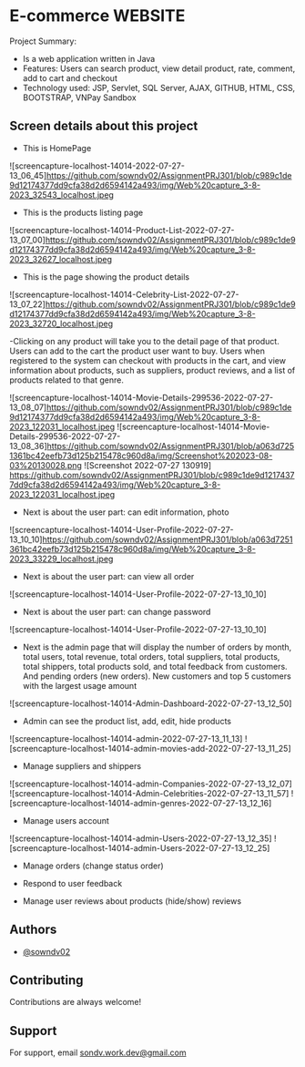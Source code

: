
# E-commerce WEBSITE

Project Summary:

- Is a web application written in Java
- Features: Users can search product, view detail product, rate, comment, add to cart and checkout
- Technology used: JSP, Servlet, SQL Server, AJAX, GITHUB, HTML, CSS, BOOTSTRAP, VNPay Sandbox

## Screen details about this project

- This is HomePage

![screencapture-localhost-14014-2022-07-27-13_06_45]<https://github.com/sowndv02/AssignmentPRJ301/blob/c989c1de9d12174377dd9cfa38d2d6594142a493/img/Web%20capture_3-8-2023_32543_localhost.jpeg>

- This is the products listing page

![screencapture-localhost-14014-Product-List-2022-07-27-13_07_00]<https://github.com/sowndv02/AssignmentPRJ301/blob/c989c1de9d12174377dd9cfa38d2d6594142a493/img/Web%20capture_3-8-2023_32627_localhost.jpeg>

- This is the page showing the product details

![screencapture-localhost-14014-Celebrity-List-2022-07-27-13_07_22]<https://github.com/sowndv02/AssignmentPRJ301/blob/c989c1de9d12174377dd9cfa38d2d6594142a493/img/Web%20capture_3-8-2023_32720_localhost.jpeg>

-Clicking on any product will take you to the detail page of that product. Users can add to the cart the product user want to buy. Users when registered to the system can checkout with products in the cart, and view information about products, such as suppliers, product reviews, and a list of products related to that genre.

![screencapture-localhost-14014-Movie-Details-299536-2022-07-27-13_08_07]<https://github.com/sowndv02/AssignmentPRJ301/blob/c989c1de9d12174377dd9cfa38d2d6594142a493/img/Web%20capture_3-8-2023_122031_localhost.jpeg>
![screencapture-localhost-14014-Movie-Details-299536-2022-07-27-13_08_36]<https://github.com/sowndv02/AssignmentPRJ301/blob/a063d7251361bc42eefb73d125b215478c960d8a/img/Screenshot%202023-08-03%20130028.png>
![Screenshot 2022-07-27 130919] <https://github.com/sowndv02/AssignmentPRJ301/blob/c989c1de9d12174377dd9cfa38d2d6594142a493/img/Web%20capture_3-8-2023_122031_localhost.jpeg>


- Next is about the user part: can edit information, photo

![screencapture-localhost-14014-User-Profile-2022-07-27-13_10_10]<https://github.com/sowndv02/AssignmentPRJ301/blob/a063d7251361bc42eefb73d125b215478c960d8a/img/Web%20capture_3-8-2023_33229_localhost.jpeg>

- Next is about the user part: can view all order

![screencapture-localhost-14014-User-Profile-2022-07-27-13_10_10]

- Next is about the user part: can change password

![screencapture-localhost-14014-User-Profile-2022-07-27-13_10_10]


- Next is the admin page that will display the number of orders by month, total users, total revenue, total orders, total suppliers, total products, total shippers, total products sold, and total feedback from customers. And pending orders (new orders). New customers and top 5 customers with the largest usage amount

![screencapture-localhost-14014-Admin-Dashboard-2022-07-27-13_12_50]

- Admin can see the product list, add, edit, hide products

![screencapture-localhost-14014-admin-2022-07-27-13_11_13]
![screencapture-localhost-14014-admin-movies-add-2022-07-27-13_11_25]

- Manage suppliers and shippers

![screencapture-localhost-14014-admin-Companies-2022-07-27-13_12_07]
![screencapture-localhost-14014-Admin-Celebrities-2022-07-27-13_11_57]
![screencapture-localhost-14014-admin-genres-2022-07-27-13_12_16]

- Manage users account

![screencapture-localhost-14014-admin-Users-2022-07-27-13_12_35]
![screencapture-localhost-14014-admin-Users-2022-07-27-13_12_25]

- Manage orders (change status order)

- Respond to user feedback

- Manage user reviews about products (hide/show) reviews

## Authors

- [@sowndv02](https://github.com/sowndv02)

## Contributing

Contributions are always welcome!

## Support

For support, email <sondv.work.dev@gmail.com>
